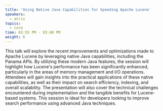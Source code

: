 ```yaml
---
title: 'Using Native Java Capabilities for Speeding Apache Lucene'
speakers:
  - atris
topics:
  - core
time: 02:55 PM - 03:40 PM
weight: 6
---
```


This talk will explore the recent improvements and optimizations made to Apache Lucene by leveraging native Java capabilities, including the Panama APIs. By utilizing these modern Java features, the session will highlight how Lucene's performance has been significantly enhanced, particularly in the areas of memory management and I/O operations. Attendees will gain insights into the practical applications of these native capabilities, as well as their impact on search efficiency, indexing, and overall scalability. The presentation will also cover the technical challenges encountered during implementation and the tangible benefits for Lucene-based systems. This session is ideal for developers looking to improve search performance using advanced Java techniques.
